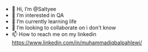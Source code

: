 - 👋 Hi, I’m @Saltyee
- 👀 I’m interested in QA
- 🌱 I’m currently learning life
- 💞️ I’m looking to collaborate on i don't know
- 📫 How to reach me on my linkedin  https://www.linkedin.com/in/muhammadiqbalpahlewi/

<!---
Saltyee/Saltyee is a ✨ special ✨ repository because its `README.md` (this file) appears on your GitHub profile.
You can click the Preview link to take a look at your changes.
--->
